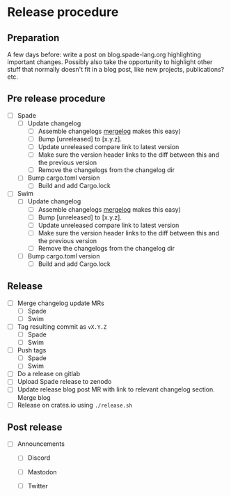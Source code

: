 # Release procedure

## Preparation

A few days before: write a post on blog.spade-lang.org highlighting important changes. Possibly also
take the opportunity to highlight other stuff that normally doesn't fit in a blog post, like new projects, publications? etc.

## Pre release procedure

- [ ] Spade
    - [ ] Update changelog
        - [ ] Assemble changelogs [mergelog](https://github.com/ethanuppal/mergelog) makes this easy)
        - [ ] Bump [unreleased] to [x.y.z].
        - [ ] Update unreleased compare link to latest version
        - [ ] Make sure the version header links to the diff between this and the previous version
        - [ ] Remove the changelogs from the changelog dir
    - [ ] Bump cargo.toml version
        - [ ] Build and add Cargo.lock
- [ ] Swim
    - [ ] Update changelog
        - [ ] Assemble changelogs [mergelog](https://github.com/ethanuppal/mergelog) makes this easy)
        - [ ] Bump [unreleased] to [x.y.z].
        - [ ] Update unreleased compare link to latest version
        - [ ] Make sure the version header links to the diff between this and the previous version
        - [ ] Remove the changelogs from the changelog dir
    - [ ] Bump cargo.toml version
        - [ ] Build and add Cargo.lock

## Release

- [ ] Merge changelog update MRs
    - [ ] Spade
    - [ ] Swim
- [ ] Tag resulting commit as `vX.Y.Z`
    - [ ] Spade
    - [ ] Swim
- [ ] Push tags
    - [ ] Spade
    - [ ] Swim
- [ ] Do a release on gitlab
- [ ] Upload Spade release to zenodo
- [ ] Update release blog post MR with link to relevant changelog section. Merge blog
- [ ] Release on crates.io using `./release.sh`

## Post release

- [ ] Announcements
    - [ ] Discord
    - [ ] Mastodon
    - [ ] Twitter

